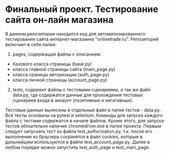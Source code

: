 # Финальный проект. Тестирование сайта он-лайн магазина #

В данном репозитории находится код для автоматизированного тестирования сайта интернет-магазиина "onlinetrade.ru". Репозиторий включает в себя папки:

1. pages, содержащая файлы с описанием:

- базового класса страницы (base.py)
- класса главной страницы сайта (main_page.py)
- класса сраницы авторизации (auth_page.py)
- класса личной страницы (account_page.py)

2. tests, содержит файлы с тестовыми сценариями, а так же файл data.py, где содержатся данные для прохождения тестовых сценариев входа в аккаунт (позитивные и негативные).

Тестовые данные вынесены в отдельный файл в папке тестов - data.py. Все тесты основаны на pytest и selenium. Команды для запуска каждого файла с тестами содержатся в начале файлов. Кроме этого, для запуска тестов обязательно наличие chromedriver.exe в папке проекта.
Первым следует запускать тест из файла test_authorisation.py, т.к. после его выполнения из браузера сохранятся в файл cookies, которые в дальнейшем используются в файле test_account_page.py. Далее в любом порядке можно запустить test_auth_page и test_main_page.
